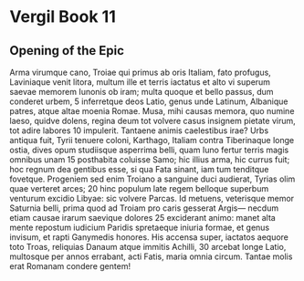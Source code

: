 # Vergil Book 11

## Opening of the Epic


Arma virumque cano, Troiae qui primus ab oris
Italiam, fato profugus, Laviniaque venit
litora, multum ille et terris iactatus et alto
vi superum saevae memorem Iunonis ob iram;
multa quoque et bello passus, dum conderet urbem,               5
inferretque deos Latio, genus unde Latinum,
Albanique patres, atque altae moenia Romae.
Musa, mihi causas memora, quo numine laeso,
quidve dolens, regina deum tot volvere casus
insignem pietate virum, tot adire labores                                   10
impulerit. Tantaene animis caelestibus irae?
Urbs antiqua fuit, Tyrii tenuere coloni,
Karthago, Italiam contra Tiberinaque longe
ostia, dives opum studiisque asperrima belli,
quam Iuno fertur terris magis omnibus unam                           15
posthabita coluisse Samo; hic illius arma,
hic currus fuit; hoc regnum dea gentibus esse,
si qua Fata sinant, iam tum tenditque fovetque.
Progeniem sed enim Troiano a sanguine duci
audierat, Tyrias olim quae verteret arces;                                   20
hinc populum late regem belloque superbum
venturum excidio Libyae: sic volvere Parcas.
Id metuens, veterisque memor Saturnia belli,
prima quod ad Troiam pro caris gesserat Argis—
necdum etiam causae irarum saevique dolores                          25
exciderant animo: manet alta mente repostum
iudicium Paridis spretaeque iniuria formae,
et genus invisum, et rapti Ganymedis honores.
His accensa super, iactatos aequore toto
Troas, reliquias Danaum atque immitis Achilli,                          30
arcebat longe Latio, multosque per annos
errabant, acti Fatis, maria omnia circum.
Tantae molis erat Romanam condere gentem!
